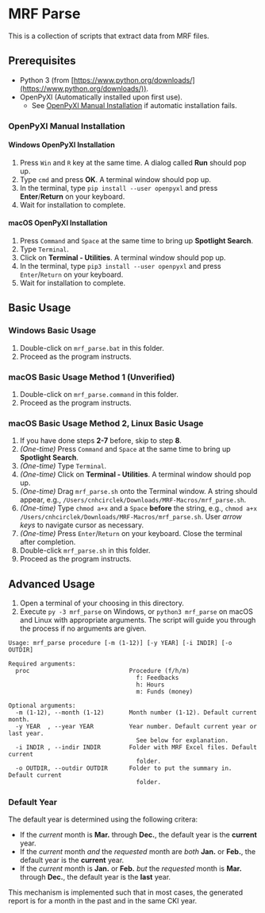 # MRF Parse

This is a collection of scripts that extract data from MRF files.

## Prerequisites

* Python 3 (from [https://www.python.org/downloads/](https://www.python.org/downloads/)).
* OpenPyXl (Automatically installed upon first use).
  * See [OpenPyXl Manual Installation](#openpyxl-manual-installation) if automatic installation fails.

### OpenPyXl Manual Installation

#### Windows OpenPyXl Installation

1. Press `Win` and `R` key at the same time. A dialog called **Run** should pop up.
2. Type `cmd` and press **OK**. A terminal window should pop up.
3. In the terminal, type `pip install --user openpyxl` and press **Enter**/**Return** on your keyboard.
4. Wait for installation to complete.

#### macOS OpenPyXl Installation

1. Press `Command` and `Space` at the same time to bring up **Spotlight Search**.
2. Type `Terminal`.
3. Click on **Terminal - Utilities**. A terminal window should pop up.
4. In the terminal, type `pip3 install --user openpyxl` and press `Enter`/`Return` on your keyboard.
5. Wait for installation to complete.

## Basic Usage

### Windows Basic Usage

1. Double-click on `mrf_parse.bat` in this folder.
2. Proceed as the program instructs.

### macOS Basic Usage Method 1 (Unverified)

1. Double-click on `mrf_parse.command` in this folder.
2. Proceed as the program instructs.

### macOS Basic Usage Method 2, Linux Basic Usage

1. If you have done steps **2-7** before, skip to step **8**.
2. *(One-time)* Press `Command` and `Space` at the same time to bring up **Spotlight Search**.
3. *(One-time)* Type `Terminal`.
4. *(One-time)* Click on **Terminal - Utilities**. A terminal window should pop up.
5. *(One-time)* Drag `mrf_parse.sh` onto the Terminal window. A string should appear, e.g., `/Users/cnhcirclek/Downloads/MRF-Macros/mrf_parse.sh`.
6. *(One-time)* Type `chmod a+x` and a `Space` **before** the string, e.g., `chmod a+x /Users/cnhcirclek/Downloads/MRF-Macros/mrf_parse.sh`. User *arrow keys* to navigate cursor as necessary.
7. *(One-time)* Press `Enter`/`Return` on your keyboard. Close the terminal after completion.
8. Double-click `mrf_parse.sh` in this folder.
9. Proceed as the program instructs.

## Advanced Usage

1. Open a terminal of your choosing in this directory.
2. Execute `py -3 mrf_parse` on Windows, or `python3 mrf_parse` on macOS and Linux with appropriate arguments. The script will guide you through the process if no arguments are given.

```text
Usage: mrf_parse procedure [-m (1-12)] [-y YEAR] [-i INDIR] [-o OUTDIR]

Required arguments:
  proc                            Procedure (f/h/m)
                                    f: Feedbacks
                                    h: Hours
                                    m: Funds (money)

Optional arguments:
  -m (1-12), --month (1-12)       Month number (1-12). Default current month.
  -y YEAR  , --year YEAR          Year number. Default current year or last year.
                                    See below for explanation.
  -i INDIR , --indir INDIR        Folder with MRF Excel files. Default current
                                    folder.
  -o OUTDIR, --outdir OUTDIR      Folder to put the summary in. Default current
                                    folder.
```

### Default Year

The default year is determined using the following critera:

* If the *current* month is **Mar.** through **Dec.**, the default year is the **current** year.
* If the *current* month *and* the *requested* month are *both* **Jan.** or **Feb.**, the default year is the **current** year.
* If the *current* month is **Jan.** or **Feb.** *but* the *requested* month is **Mar.** through **Dec.**, the default year is the **last** year.

This mechanism is implemented such that in most cases, the generated report is for a month in the past and in the same CKI year.
